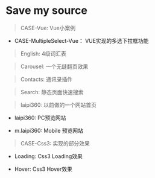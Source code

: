 # Save my source

> CASE-Vue: Vue小案例

  - CASE-MultipleSelect-Vue： VUE实现的多选下拉框功能

> English: 4级词汇表

> Carousel: 一个无缝翻页效果

> Contacts: 通讯录插件

> Search: 静态页面快速搜索

> laipi360: 以前做的一个网站首页

  - laipi360: PC预览网站

  - m.laipi360: Mobile 预览网站

> CASE-Css3: 实现的部分效果

  - Loading: Css3 Loading效果

  - Hover: Css3 Hover效果